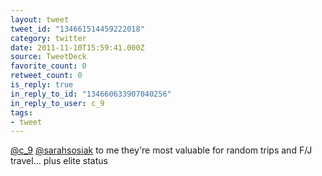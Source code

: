 ```yaml
---
layout: tweet
tweet_id: "134661514459222018"
category: twitter
date: 2011-11-10T15:59:41.000Z
source: TweetDeck
favorite_count: 0
retweet_count: 0
is_reply: true
in_reply_to_id: "134660633907040256"
in_reply_to_user: c_9
tags:
- tweet
---
```


[@c_9](https://twitter.com/@c_9) [@sarahsosiak](https://twitter.com/@sarahsosiak) to me they're most valuable for random trips and F/J travel... plus elite status
